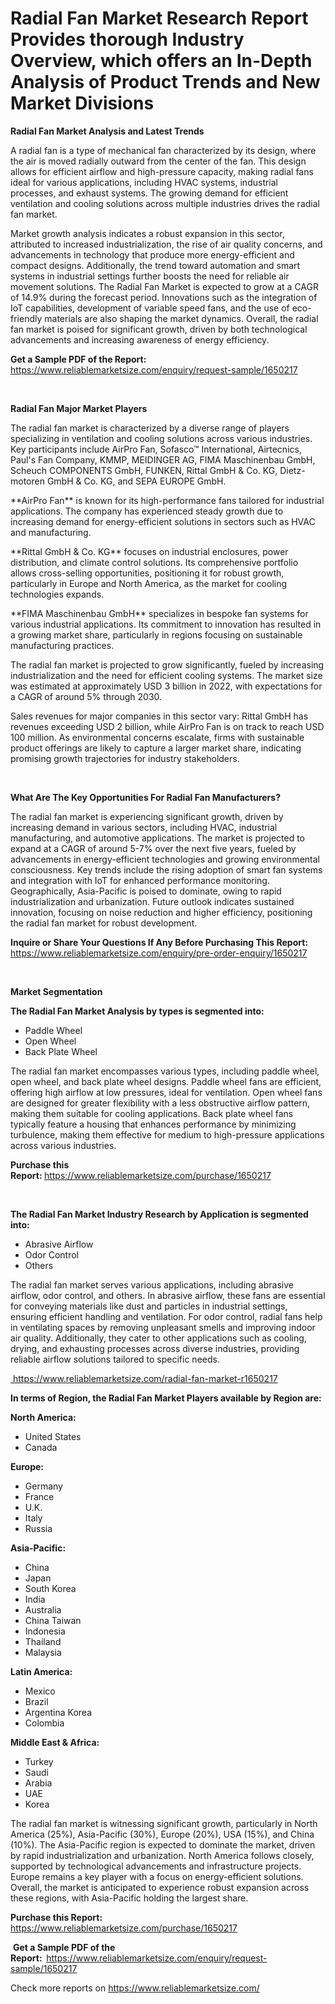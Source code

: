<p><h1>Radial Fan Market Research Report Provides thorough Industry Overview, which offers an In-Depth Analysis of Product Trends and New Market Divisions</h1></p><p><strong>Radial Fan Market Analysis and Latest Trends</strong></p>
<p><p>A radial fan is a type of mechanical fan characterized by its design, where the air is moved radially outward from the center of the fan. This design allows for efficient airflow and high-pressure capacity, making radial fans ideal for various applications, including HVAC systems, industrial processes, and exhaust systems. The growing demand for efficient ventilation and cooling solutions across multiple industries drives the radial fan market.</p><p>Market growth analysis indicates a robust expansion in this sector, attributed to increased industrialization, the rise of air quality concerns, and advancements in technology that produce more energy-efficient and compact designs. Additionally, the trend toward automation and smart systems in industrial settings further boosts the need for reliable air movement solutions. The Radial Fan Market is expected to grow at a CAGR of 14.9% during the forecast period. Innovations such as the integration of IoT capabilities, development of variable speed fans, and the use of eco-friendly materials are also shaping the market dynamics. Overall, the radial fan market is poised for significant growth, driven by both technological advancements and increasing awareness of energy efficiency.</p></p>
<p><strong>Get a Sample PDF of the Report:&nbsp;</strong> <a href="https://www.reliablemarketsize.com/enquiry/request-sample/1650217?utm_campaign=2278&utm_medium=2&utm_source=Github&utm_content=ia&utm_term=17022025&utm_id=radial-fan">https://www.reliablemarketsize.com/enquiry/request-sample/1650217</a></p>
<p>&nbsp;</p>
<p><strong>Radial Fan Major Market Players</strong></p>
<p><p>The radial fan market is characterized by a diverse range of players specializing in ventilation and cooling solutions across various industries. Key participants include AirPro Fan, Sofasco™ International, Airtecnics, Paul's Fan Company, KMMP, MEIDINGER AG, FIMA Maschinenbau GmbH, Scheuch COMPONENTS GmbH, FUNKEN, Rittal GmbH & Co. KG, Dietz-motoren GmbH & Co. KG, and SEPA EUROPE GmbH.</p><p>**AirPro Fan** is known for its high-performance fans tailored for industrial applications. The company has experienced steady growth due to increasing demand for energy-efficient solutions in sectors such as HVAC and manufacturing. </p><p>**Rittal GmbH & Co. KG** focuses on industrial enclosures, power distribution, and climate control solutions. Its comprehensive portfolio allows cross-selling opportunities, positioning it for robust growth, particularly in Europe and North America, as the market for cooling technologies expands.</p><p>**FIMA Maschinenbau GmbH** specializes in bespoke fan systems for various industrial applications. Its commitment to innovation has resulted in a growing market share, particularly in regions focusing on sustainable manufacturing practices.</p><p>The radial fan market is projected to grow significantly, fueled by increasing industrialization and the need for efficient cooling systems. The market size was estimated at approximately USD 3 billion in 2022, with expectations for a CAGR of around 5% through 2030.</p><p>Sales revenues for major companies in this sector vary: Rittal GmbH has revenues exceeding USD 2 billion, while AirPro Fan is on track to reach USD 100 million. As environmental concerns escalate, firms with sustainable product offerings are likely to capture a larger market share, indicating promising growth trajectories for industry stakeholders.</p></p>
<p>&nbsp;</p>
<p><strong>What Are The Key Opportunities For Radial Fan Manufacturers?</strong></p>
<p><p>The radial fan market is experiencing significant growth, driven by increasing demand in various sectors, including HVAC, industrial manufacturing, and automotive applications. The market is projected to expand at a CAGR of around 5-7% over the next five years, fueled by advancements in energy-efficient technologies and growing environmental consciousness. Key trends include the rising adoption of smart fan systems and integration with IoT for enhanced performance monitoring. Geographically, Asia-Pacific is poised to dominate, owing to rapid industrialization and urbanization. Future outlook indicates sustained innovation, focusing on noise reduction and higher efficiency, positioning the radial fan market for robust development.</p></p>
<p><strong>Inquire or Share Your Questions If Any Before Purchasing This Report:</strong> <a href="https://www.reliablemarketsize.com/enquiry/pre-order-enquiry/1650217?utm_campaign=2278&utm_medium=2&utm_source=Github&utm_content=ia&utm_term=17022025&utm_id=radial-fan">https://www.reliablemarketsize.com/enquiry/pre-order-enquiry/1650217</a></p>
<p>&nbsp;</p>
<p><strong>Market Segmentation</strong></p>
<p><strong>The Radial Fan Market Analysis by types is segmented into:</strong></p>
<p><ul><li>Paddle Wheel</li><li>Open Wheel</li><li>Back Plate Wheel</li></ul></p>
<p><p>The radial fan market encompasses various types, including paddle wheel, open wheel, and back plate wheel designs. Paddle wheel fans are efficient, offering high airflow at low pressures, ideal for ventilation. Open wheel fans are designed for greater flexibility with a less obstructive airflow pattern, making them suitable for cooling applications. Back plate wheel fans typically feature a housing that enhances performance by minimizing turbulence, making them effective for medium to high-pressure applications across various industries.</p></p>
<p><strong>Purchase this Report:&nbsp;</strong><a href="https://www.reliablemarketsize.com/purchase/1650217?utm_campaign=2278&utm_medium=2&utm_source=Github&utm_content=ia&utm_term=17022025&utm_id=radial-fan">https://www.reliablemarketsize.com/purchase/1650217</a></p>
<p>&nbsp;</p>
<p><strong>The Radial Fan Market Industry Research by Application is segmented into:</strong></p>
<p><ul><li>Abrasive Airflow</li><li>Odor Control</li><li>Others</li></ul></p>
<p><p>The radial fan market serves various applications, including abrasive airflow, odor control, and others. In abrasive airflow, these fans are essential for conveying materials like dust and particles in industrial settings, ensuring efficient handling and ventilation. For odor control, radial fans help in ventilating spaces by removing unpleasant smells and improving indoor air quality. Additionally, they cater to other applications such as cooling, drying, and exhausting processes across diverse industries, providing reliable airflow solutions tailored to specific needs.</p></p>
<p><a href="https://www.reliablemarketsize.com/radial-fan-market-r1650217?utm_campaign=2278&utm_medium=2&utm_source=Github&utm_content=ia&utm_term=17022025&utm_id=radial-fan">&nbsp;https://www.reliablemarketsize.com/radial-fan-market-r1650217</a></p>
<p><strong>In terms of Region, the Radial Fan Market Players available by Region are:</strong></p>
<p>
    <p> <strong> North America: </strong>
        <ul>
            <li>United States</li>
            <li>Canada</li>
        </ul>
        </p> 
    <p> <strong> Europe: </strong>
        <ul>
            <li>Germany</li>
            <li>France</li>
            <li>U.K.</li>
            <li>Italy</li>
            <li>Russia</li>
        </ul>
        </p> 
    <p> <strong> Asia-Pacific: </strong>
        <ul>
            <li>China</li>
            <li>Japan</li>
            <li>South Korea</li>
            <li>India</li>
            <li>Australia</li>
            <li>China Taiwan</li>
            <li>Indonesia</li>
            <li>Thailand</li>
            <li>Malaysia</li>
        </ul>
        </p> 
    <p> <strong> Latin America: </strong>
        <ul>
            <li>Mexico</li>
            <li>Brazil</li>
            <li>Argentina Korea</li>
            <li>Colombia</li>
        </ul>
        </p> 
    <p> <strong> Middle East & Africa: </strong>
        <ul>
            <li>Turkey</li>
            <li>Saudi</li>
            <li>Arabia</li>
            <li>UAE</li>
            <li>Korea</li>
        </ul>
    </p>
    </p>
<p><p>The radial fan market is witnessing significant growth, particularly in North America (25%), Asia-Pacific (30%), Europe (20%), USA (15%), and China (10%). The Asia-Pacific region is expected to dominate the market, driven by rapid industrialization and urbanization. North America follows closely, supported by technological advancements and infrastructure projects. Europe remains a key player with a focus on energy-efficient solutions. Overall, the market is anticipated to experience robust expansion across these regions, with Asia-Pacific holding the largest share.</p></p>
<p><strong>Purchase this Report: </strong><a href="https://www.reliablemarketsize.com/purchase/1650217?utm_campaign=2278&utm_medium=2&utm_source=Github&utm_content=ia&utm_term=17022025&utm_id=radial-fan">https://www.reliablemarketsize.com/purchase/1650217</a></p>
<p>&nbsp;<strong>Get a Sample PDF of the Report:&nbsp;&nbsp;</strong><a href="https://www.reliablemarketsize.com/enquiry/request-sample/1650217?utm_campaign=2278&utm_medium=2&utm_source=Github&utm_content=ia&utm_term=17022025&utm_id=radial-fan">https://www.reliablemarketsize.com/enquiry/request-sample/1650217</a></p>
<p><strong></strong></p>
<p>Check more reports on <a href="https://www.reliablemarketsize.com/?utm_campaign=2278&utm_medium=2&utm_source=Github&utm_content=ia&utm_term=17022025&utm_id=radial-fan">https://www.reliablemarketsize.com/</a></p>